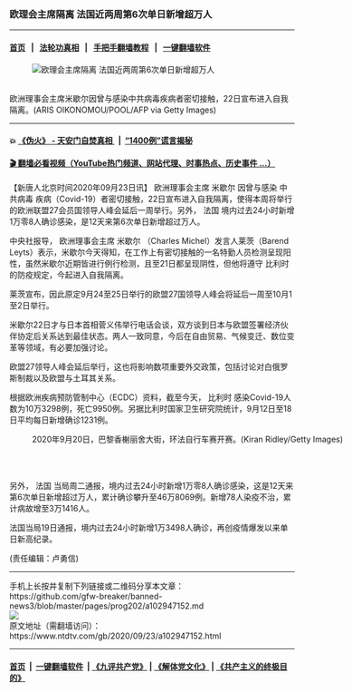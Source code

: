 ### 欧理会主席隔离 法国近两周第6次单日新增超万人
------------------------

#### [首页](https://github.com/gfw-breaker/banned-news3/blob/master/README.md) &nbsp;&nbsp;|&nbsp;&nbsp; [法轮功真相](https://github.com/begood0513/basic/blob/master/README.md)  &nbsp;&nbsp;|&nbsp;&nbsp; [手把手翻墙教程](https://github.com/gfw-breaker/guides/wiki)  &nbsp;&nbsp;|&nbsp;&nbsp; [一键翻墙软件](https://github.com/gfw-breaker/nogfw/blob/master/README.md)  



<div><div class="featured_image">
 <figure>
  <img alt="欧理会主席隔离 法国近两周第6次单日新增超万人" src="https://i.ntdtv.com/assets/uploads/2020/09/GettyImages-1228650672-800x450.jpg"/>
 </figure><br/>
 <span class="caption">
  欧洲理事会主席米歇尔因曾与感染中共病毒疾病者密切接触，22日宣布进入自我隔离。(ARIS OIKONOMOU/POOL/AFP via Getty Images)
 </span>
</div>
</div><hr/>

#### 💥 [《伪火》 - 天安门自焚真相 ](http://158.247.195.190:10000/videos/blog/weihuo.html)&nbsp; |&nbsp; [“1400例”谎言揭秘  ](http://158.247.195.190:10000/videos/blog/jiexi1400.html)

#### [ 🎬  翻墙必看视频（YouTube热门频道、网站代理、时事热点、历史事件 ...）](https://github.com/gfw-breaker/links/blob/master/banned.md)

<div><div class="post_content" itemprop="articleBody">
 <p>
  【新唐人北京时间2020年09月23日讯】
  <ok href="https://www.ntdtv.com/gb/欧洲理事会主席.htm">
   欧洲理事会主席
  </ok>
  <ok href="https://www.ntdtv.com/gb/米歇尔.htm">
   米歇尔
  </ok>
  因曾与感染
  <ok href="https://www.ntdtv.com/gb/中共病毒.htm">
   中共病毒
  </ok>
  疾病（Covid-19）者密切接触，22日宣布进入自我隔离，使得本周将举行的欧洲联盟27会员国领导人峰会延后一周举行。另外，
  <ok href="https://www.ntdtv.com/gb/法国.htm">
   法国
  </ok>
  境内过去24小时新增1万零8人确诊感染，是12天来第6次单日新增超过万人。
 </p>
 <p>
  中央社报导，
  <ok href="https://www.ntdtv.com/gb/欧洲理事会主席.htm">
   欧洲理事会主席
  </ok>
  <ok href="https://www.ntdtv.com/gb/米歇尔.htm">
   米歇尔
  </ok>
  （Charles Michel）发言人莱茨（Barend Leyts）表示，米歇尔今天得知，在工作上有密切接触的一名特勤人员检测呈现阳性，虽然米歇尔近期皆进行例行检测，且至21日都呈现阴性，但他将遵守
  <ok href="https://www.ntdtv.com/gb/比利时.htm">
   比利时
  </ok>
  的防疫规定，今起进入自我隔离。
 </p>
 <p>
  莱茨宣布，因此原定9月24至25日举行的欧盟27国领导人峰会将延后一周至10月1至2日举行。
 </p>
 <p>
  米歇尔22日才与日本首相菅义伟举行电话会谈，双方谈到日本与欧盟签署经济伙伴协定后关系达到最佳状态。两人一致同意，今后在自由贸易、气候变迁、数位变革等领域，有必要加强讨论。
 </p>
 <p>
  欧盟27领导人峰会延后举行，这也将影响数项重要外交政策，包括讨论对白俄罗斯制裁以及欧盟与土耳其关系。
 </p>
 <p>
  根据欧洲疾病预防管制中心（ECDC）资料，截至今天，
  <ok href="https://www.ntdtv.com/gb/比利时.htm">
   比利时
  </ok>
  感染Covid-19人数为10万3298例，死亡9950例。另据比利时国家卫生研究院统计，9月12日至18日平均每日新增确诊1231例。
 </p>
 <figure class="wp-caption alignnone" id="attachment_102947161" style="width: 600px">
  <img alt="" class="size-medium wp-image-102947161" src="https://i.ntdtv.com/assets/uploads/2020/09/GettyImages-1273753361-600x400.jpg">
   <br/><figcaption class="wp-caption-text">
    2020年9月20日，巴黎香榭丽舍大街，环法自行车赛开赛。(Kiran Ridley/Getty Images)
   </figcaption><br/>
  </img>
 </figure><br/>
 <p>
  另外，
  <ok href="https://www.ntdtv.com/gb/法国.htm">
   法国
  </ok>
  当局周二通报，境内过去24小时新增1万零8人确诊感染，这是12天来第6次单日新增超过万人，累计确诊攀升至46万8069例。新增78人染疫不治，累计病故增至3万1416人。
 </p>
 <p>
  法国当局19日通报，境内过去24小时新增1万3498人确诊，再创疫情爆发以来单日新高纪录。
 </p>
 <p>
  (责任编辑：卢勇信)
 </p>
 <div class="single_ad">
 </div>
</div>
</div>
<hr/>
手机上长按并复制下列链接或二维码分享本文章：<br/>
https://github.com/gfw-breaker/banned-news3/blob/master/pages/prog202/a102947152.md <br/>
<a href='https://github.com/gfw-breaker/banned-news3/blob/master/pages/prog202/a102947152.md'><img src='https://github.com/gfw-breaker/banned-news3/blob/master/pages/prog202/a102947152.md.png'/></a> <br/>
原文地址（需翻墙访问）：https://www.ntdtv.com/gb/2020/09/23/a102947152.html


------------------------
#### [首页](https://github.com/gfw-breaker/banned-news3/blob/master/README.md) &nbsp;|&nbsp; [一键翻墙软件](https://github.com/gfw-breaker/nogfw/blob/master/README.md) &nbsp;| [《九评共产党》](https://github.com/gfw-breaker/9ping.md/blob/master/README.md#九评之一评共产党是什么) | [《解体党文化》](https://github.com/gfw-breaker/jtdwh.md/blob/master/README.md) | [《共产主义的终极目的》](https://github.com/gfw-breaker/gczydzjmd.md/blob/master/README.md)


<img src='http://gfw-breaker.win/banned-news3/pages/prog202/a102947152.md' width='0px' height='0px'/>